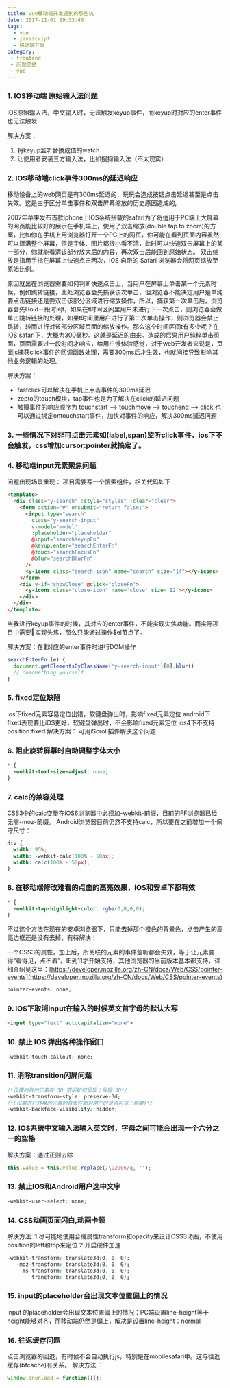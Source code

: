 ```yaml
---
title: vue移动端开发遇到的那些坑
date: 2017-11-01 19:33:46
tags:
  - vue
  - javascript
  - 移动端开发
category:
 - frontend
 - 问题总结
 - vue 
---
```


### 1. IOS移动端 原始输入法问题

IOS原始输入法，中文输入时，无法触发keyup事件，而keyup时对应的enter事件也无法触发
<!-- more -->

解决方案：

1. 将keyup监听替换成值的watch
2. 让使用者安装三方输入法，比如搜狗输入法（不太现实）

### 2. IOS移动端click事件300ms的延迟响应

移动设备上的web网页是有300ms延迟的，玩玩会造成按钮点击延迟甚至是点击失效。这是由于区分单击事件和双击屏幕缩放的历史原因造成的,

2007年苹果发布首款iphone上IOS系统搭载的safari为了将适用于PC端上大屏幕的网页能比较好的展示在手机端上，使用了双击缩放(double tap to zoom)的方案，比如你在手机上用浏览器打开一个PC上的网页，你可能在看到页面内容虽然可以撑满整个屏幕，但是字体、图片都很小看不清，此时可以快速双击屏幕上的某一部分，你就能看清该部分放大后的内容，再次双击后能回到原始状态。
双击缩放是指用手指在屏幕上快速点击两次，iOS 自带的 Safari 浏览器会将网页缩放至原始比例。

原因就出在浏览器需要如何判断快速点击上，当用户在屏幕上单击某一个元素时候，例如跳转链接，此处浏览器会先捕获该次单击，但浏览器不能决定用户是单纯要点击链接还是要双击该部分区域进行缩放操作，所以，捕获第一次单击后，浏览器会先Hold一段时间t，如果在t时间区间里用户未进行下一次点击，则浏览器会做单击跳转链接的处理，如果t时间里用户进行了第二次单击操作，则浏览器会禁止跳转，转而进行对该部分区域页面的缩放操作。那么这个时间区间t有多少呢？在IOS safari下，大概为300毫秒。这就是延迟的由来。造成的后果用户纯粹单击页面，页面需要过一段时间才响应，给用户慢体验感觉，对于web开发者来说是，页面js捕获click事件的回调函数处理，需要300ms后才生效，也就间接导致影响其他业务逻辑的处理。

解决方案：

- fastclick可以解决在手机上点击事件的300ms延迟
- zepto的touch模块，tap事件也是为了解决在click的延迟问题
- 触摸事件的响应顺序为 touchstart --> touchmove --> touchend --> click,也可以通过绑定ontouchstart事件，加快对事件的响应，解决300ms延迟问题

### 3. 一些情况下对非可点击元素如(label,span)监听click事件，ios下不会触发，css增加cursor:pointer就搞定了。

### 4. 移动端input元素聚焦问题

问题出现场景重现： 项目需要写一个搜索组件，相关代码如下

```html
<template>
  <div class="y-search" :style="styles" :clear="clear">
    <form action="#" onsubmit="return false;">
      <input type="search"
        class="y-search-input"
        v-model='model'
        :placeholder="placeholder"
        @input="searchKeyupFn"
        @keyup.enter="searchEnterFn"
        @foucs="searchFocusFn"
        @blur="searchBlurFn"
      />
      <y-icons class="search-icon" name="search" size="14"></y-icons>
    </form>
    <div v-if="showClose" @click="closeFn">
      <y-icons class="close-icon" name='close' size='12'></y-icons>
    </div>
  </div>
</template>
```
当我进行keyup事件的时候，其对应的enter事件，不能实现失焦功能。而实际项目中需要实现失焦，那么只能通过操作$el节点了。

解决方案：在对应的enter事件时进行DOM操作

```javascript
searchEnterFn (e) {
  document.getElementsByClassName('y-search-input')[0].blur()
  // dosomething yourself
}
```

### 5. fixed定位缺陷

ios下fixed元素容易定位出错，软键盘弹出时，影响fixed元素定位
android下fixed表现要比iOS更好，软键盘弹出时，不会影响fixed元素定位
ios4下不支持position:fixed
解决方案： 可用iScroll插件解决这个问题

### 6. 阻止旋转屏幕时自动调整字体大小

```css
* {
  -webkit-text-size-adjust: none;
}
```

### 7. calc的兼容处理

CSS3中的calc变量在iOS6浏览器中必须加-webkit-前缀，目前的FF浏览器已经无需-moz-前缀。
Android浏览器目前仍然不支持calc，所以要在之前增加一个保守尺寸：

```css
div {
  width: 95%;
  width: -webkit-calc(100% - 50px);
  width: calc(100% - 50px);
}
```

### 8. 在移动端修改难看的点击的高亮效果，iOS和安卓下都有效

```css
* {
  -webkit-tap-highlight-color: rgba(0,0,0,0);
}
```
不过这个方法在现在的安卓浏览器下，只能去掉那个橙色的背景色，点击产生的高亮边框还是没有去掉，有待解决！

一个CSS3的属性，加上后，所关联的元素的事件监听都会失效，等于让元素变得“看得见，点不着”。IE到11才开始支持，其他浏览器的当前版本基本都支持。详细介绍见这里：[https://developer.mozilla.org/zh-CN/docs/Web/CSS/pointer-events](https://developer.mozilla.org/zh-CN/docs/Web/CSS/pointer-events)

```css
pointer-events: none;
```

### 9. IOS下取消input在输入的时候英文首字母的默认大写

```html
<input type="text" autocapitalize="none">
```

### 10. 禁止 IOS 弹出各种操作窗口

```css
-webkit-touch-callout: none;
```

### 11. 消除transition闪屏问题

```css
/*设置内嵌的元素在 3D 空间如何呈现：保留 3D*/
-webkit-transform-style: preserve-3d;
/*(设置进行转换的元素的背面在面对用户时是否可见：隐藏)*/
-webkit-backface-visibility: hidden;
```

### 12. IOS系统中文输入法输入英文时，字母之间可能会出现一个六分之一的空格

解决方案：通过正则去除

```javascript
this.value = this.value.replace(/\u2006/g, '');
```

### 13. 禁止IOS和Android用户选中文字

```css
-webkit-user-select: none;
```

### 14. CSS动画页面闪白,动画卡顿

解决方法:
1.尽可能地使用合成属性transform和opacity来设计CSS3动画，不使用position的left和top来定位
2.开启硬件加速

```css
-webkit-transform: translate3d(0, 0, 0);
   -moz-transform: translate3d(0, 0, 0);
    -ms-transform: translate3d(0, 0, 0);
        transform: translate3d(0, 0, 0);
```

### 15.  input的placeholder会出现文本位置偏上的情况

input 的placeholder会出现文本位置偏上的情况：PC端设置line-height等于height能够对齐，而移动端仍然是偏上，解决是设置line-height：normal

### 16. 往返缓存问题

点击浏览器的回退，有时候不会自动执行js，特别是在mobilesafari中。这与往返缓存(bfcache)有关系。
解决方法 ：
```javascript
window.onunload = function(){};
```
